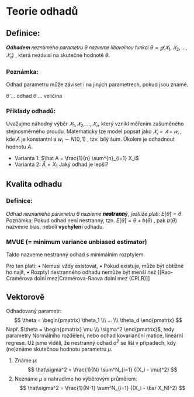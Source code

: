 # Teorie odhadů
## Definice: 
𝑶𝒅𝒉𝒂𝒅𝒆𝒎 𝑛𝑒𝑧𝑛á𝑚éℎ𝑜 𝑝𝑎𝑟𝑎𝑚𝑒𝑡𝑟𝑢 $\theta$ 𝑛𝑎𝑧𝑣𝑒𝑚𝑒 𝑙𝑖𝑏𝑜𝑣𝑜𝑙𝑛𝑜𝑢 𝑓𝑢𝑛𝑘𝑐𝑖 $\theta = 𝑔(𝑋_1, 𝑋_2, … , 𝑋_𝑛)$ , která nezávisí na skutečné hodnotě $\theta$. 

### Poznámka: 
Odhad parametru může záviset i na jiných parametrech, pokud jsou známé. 

$\hat \theta$ ... odhad
$\theta$ ... veličina

### Příklady odhadů:
Uvažujme náhodný výběr $𝑋_1, 𝑋_2, … , 𝑋_𝑛$, který vznikl měřením zašuměného stejnosměrného proudu. Matematicky lze model popsat jako $𝑋_𝑖 = 𝐴 + 𝑤_𝑖$ , kde $A$ je konstantní a $w_i\sim N(0,1)$ , tzv. bílý šum. Úkolem je odhadnout hodnotu $A$.
- Varianta 1: $\hat A = \frac{1}{n} \sum^{n}_{i=1} X_i$
- Varianta 2: $\hat A = X_1$
Jaký odhad je lepší?

## Kvalita odhadu
### Definice:
𝑂𝑑ℎ𝑎𝑑 𝑛𝑒𝑧𝑛á𝑚éℎ𝑜 𝑝𝑎𝑟𝑎𝑚𝑒𝑡𝑟𝑢 $\theta$ 𝑛𝑎𝑧𝑣𝑒𝑚𝑒 **𝒏𝒆𝒔𝒕𝒓𝒂𝒏𝒏ý**, 𝑗𝑒𝑠𝑡𝑙𝑖ž𝑒 𝑝𝑙𝑎𝑡í: $E[\hat \theta] = \theta$.
Poznámka: Pokud odhad není nestranný, tzn. $E[\hat \theta] = \theta + b(\theta)$ , pak $b(\theta)$ nazveme bias, neboli **vychýlení** odhadu.

### MVUE (= minimum variance unbiased estimator) 
Takto nazveme nestranný odhad s minimálním rozptylem.

Pro ten platí:
• Nemusí vždy existovat,
• Pokud existuje, může být obtížné ho najít,
• Rozptyl nestranného odhadu nemůže být menší než [[Rao-Cramérova dolní mez|Cramérova-Raova dolní mez (CRLB)]]

## Vektorově
Odhadovaný parametr:
$$
\theta
= \begin{pmatrix}
\theta_1 \\\ 
... \\\ 
\theta_d 
\end{pmatrix}
$$
Např. $\theta = \begin{pmatrix} \mu \\\ \sigma^2 \end{pmatrix}$, tedy parametry Normálního rozdělení, nebo odhad kovarianční matice, lineární regrese. Už jsme viděli, že nestranný odhad $\sigma^2$ se liší v případech, kdy (ne)známe skutečnou hodnotu parametru $\mu$.
1. Známe $\mu$:
$$
\hat\sigma^2 = \frac{1}{N} \sum^N_{i=1} {(X_i - \mu)^2}
$$
2. Neznáme $\mu$ a nahradíme ho výběrovým průměrem:
$$
\hat\sigma^2 = \frac{1}{N-1} \sum^N_{i=1} {(X_i - \bar X_N)^2}
$$
